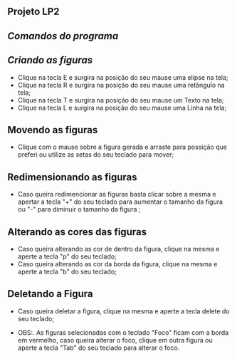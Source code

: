 <h2>Projeto LP2 </em></strong></h2>
<h2> <strong><em>Comandos do programa</em></strong></h2>
<h2> <strong><em>Criando as figuras</em></strong></h2>

<p>
  
<ul>
  <li> Clique na tecla E e surgira na posição do seu mause uma elipse na tela; <br /></li>
  <li> Clique na tecla R e surgira na posição do seu mause uma retângulo na tela; <br /></li>
  <li> Clique na tecla T e surgira na posição do seu mause um Texto na tela; <br /></li>
  <li> Clique na tecla L e surgira na posição do seu mause uma Linha na tela; <br /></li>

</ul>

<h2> Movendo as figuras</em></strong></h2>

<ul>
  <li> Clique com o mause sobre a figura gerada e arraste para possição que preferi ou utilize as setas do seu teclado para mover; <br /></li>
</ul>

<h2> Redimensionando as figuras</em></strong></h2>
<ul>
  <li> Caso queira redimencionar as figuras basta clicar sobre a mesma e apertar a tecla "+" do seu teclado para aumentar o tamanho da figura ou "-" para diminuir o tamanho da figura ; <br /></li>
</ul>

<h2> Alterando as cores das figuras </em></strong></h2>

<ul>
  <li> Caso queira alterando as cor de dentro da figura, clique na mesma e aperte a tecla "p" do seu teclado; <br /></li>
  <li> Caso queira alterando as cor da borda da figura, clique na mesma e aperte a tecla "b" do seu teclado; <br /></li>
</ul>


<h2> Deletando a Figura</em></strong></h2>

<ul>
  <li> Caso queira deletar a figura, clique na mesma e aperte a tecla delete do seu teclado; <br /></li>
</ul>

<ul>
  <li> OBS:. As figuras selecionadas com o teclado "Foco" ficam com a borda em vermelho, caso queira alterar o foco, clique em outra figura ou aperte a tecla "Tab" do seu teclado para alterar o foco.  <br /></li>
</ul>

</p>



